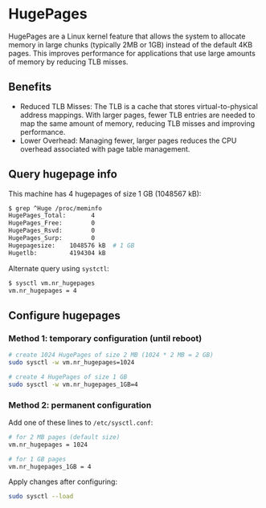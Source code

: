 # HugePages

HugePages are a Linux kernel feature that allows the system to allocate memory in large chunks (typically 2MB or 1GB) instead of the default 4KB pages. This improves performance for applications that use large amounts of memory by reducing TLB misses.

## Benefits
- Reduced TLB Misses: The TLB is a cache that stores virtual-to-physical address mappings. With larger pages, fewer TLB entries are needed to map the same amount of memory, reducing TLB misses and improving performance.
- Lower Overhead: Managing fewer, larger pages reduces the CPU overhead associated with page table management.

## Query hugepage info
This machine has 4 hugepages of size 1 GB (1048567 kB):
```bash
$ grep ^Huge /proc/meminfo
HugePages_Total:       4
HugePages_Free:        0
HugePages_Rsvd:        0
HugePages_Surp:        0
Hugepagesize:    1048576 kB  # 1 GB
Hugetlb:         4194304 kB
```

Alternate query using `systctl`:
```bash
$ sysctl vm.nr_hugepages
vm.nr_hugepages = 4
```

## Configure hugepages

### Method 1: temporary configuration (until reboot)
```bash
# create 1024 HugePages of size 2 MB (1024 * 2 MB = 2 GB)
sudo sysctl -w vm.nr_hugepages=1024

# create 4 HugePages of size 1 GB
sudo sysctl -w vm.nr_hugepages_1GB=4
```

### Method 2: permanent configuration
Add one of these lines to `/etc/sysctl.conf`:
```bash
# for 2 MB pages (default size)
vm.nr_hugepages = 1024

# for 1 GB pages
vm.nr_hugepages_1GB = 4
```

Apply changes after configuring:
```bash
sudo sysctl --load
```
